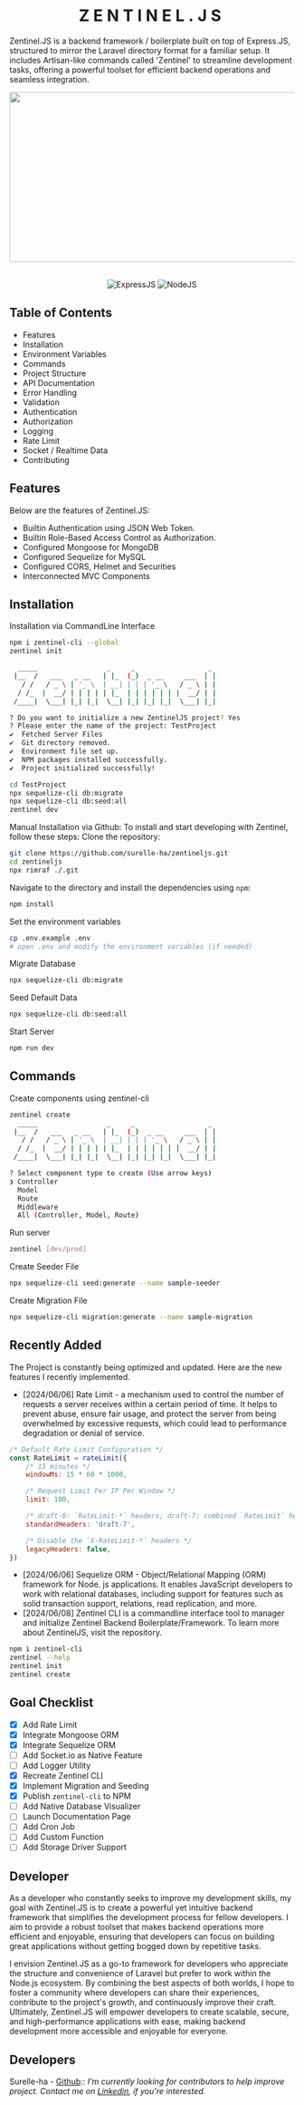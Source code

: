 <div align="center">
	<h1 style="letter-spacing: 7px">ZENTINEL.JS</h1>
</div>

Zentinel.JS is a backend framework / boilerplate built on top of Express.JS, structured to mirror the Laravel directory format for a familiar setup. It includes Artisan-like commands called 'Zentinel' to streamline development tasks, offering a powerful toolset for efficient backend operations and seamless integration.

<div id="badges" align="center">
	<div align="center">
		<img src="https://media2.giphy.com/media/bGgsc5mWoryfgKBx1u/200w.gif?cid=6c09b95248puaf5xo1jzqdo1jhpx9dg9aa99b6mwgo05b22o&ep=v1_gifs_search&rid=200w.gif&ct=g" width="600" height="300"/><br><br>
	</div>
</div>

<div align="center">

![ExpressJS](https://img.shields.io/badge/Express.JS-black?style=for-the-badge&logo=express)
![NodeJS](https://img.shields.io/badge/Node.JS-black?style=for-the-badge&logo=node.js)
</div>

## Table of Contents
- Features
- Installation
- Environment Variables
- Commands
- Project Structure
- API Documentation
- Error Handling
- Validation
- Authentication
- Authorization
- Logging
- Rate Limit
- Socket / Realtime Data
- Contributing

## Features
Below are the features of Zentinel.JS:
- Builtin Authentication using JSON Web Token.
- Builtin Role-Based Access Control as Authorization.
- Configured Mongoose for MongoDB 
- Configured Sequelize for MySQL
- Configured CORS, Helmet and Securities
- Interconnected MVC Components

## Installation
Installation via CommandLine Interface
```bash
npm i zentinel-cli --global
zentinel init

  _____                 _     _                  _
 |__  /   ___   _ __   | |_  (_)  _ __     ___  | |
   / /   / _ \ | '_ \  | __| | | | '_ \   / _ \ | |
  / /_  |  __/ | | | | | |_  | | | | | | |  __/ | |
 /____|  \___| |_| |_|  \__| |_| |_| |_|  \___| |_|

? Do you want to initialize a new ZentinelJS project? Yes
? Please enter the name of the project: TestProject
✔  Fetched Server Files
✔  Git directory removed.
✔  Environment file set up.
✔  NPM packages installed successfully.
✔  Project initialized successfully!

cd TestProject
npx sequelize-cli db:migrate
npx sequelize-cli db:seed:all
zentinel dev
```
Manual Installation via Github: To install and start developing with Zentinel, follow these steps:
Clone the repository:
```bash 
git clone https://github.com/surelle-ha/zentineljs.git
cd zentineljs
npx rimraf ./.git
```
Navigate to the directory and install the dependencies using `npm`:
```bash 
npm install
```
Set the environment variables
```bash
cp .env.example .env
# open .env and modify the environment variables (if needed)
```
Migrate Database
```bash 
npx sequelize-cli db:migrate
```
Seed Default Data
```bash 
npx sequelize-cli db:seed:all
```
Start Server
```bash
npm run dev
```

## Commands
Create components using zentinel-cli
```bash
zentinel create
  _____                 _     _                  _
 |__  /   ___   _ __   | |_  (_)  _ __     ___  | |
   / /   / _ \ | '_ \  | __| | | | '_ \   / _ \ | |
  / /_  |  __/ | | | | | |_  | | | | | | |  __/ | |
 /____|  \___| |_| |_|  \__| |_| |_| |_|  \___| |_|

? Select component type to create (Use arrow keys)
❯ Controller
  Model
  Route
  Middleware
  All (Controller, Model, Route)
```
Run server 
```bash
zentinel [dev/prod]
```
Create Seeder File
```bash 
npx sequelize-cli seed:generate --name sample-seeder
```
Create Migration File
```bash 
npx sequelize-cli migration:generate --name sample-migration
```

## Recently Added
The Project is constantly being optimized and updated. Here are the new features I recently implemented.
- [2024/06/06] Rate Limit - a mechanism used to control the number of requests a server receives within a certain period of time. It helps to prevent abuse, ensure fair usage, and protect the server from being overwhelmed by excessive requests, which could lead to performance degradation or denial of service.
```js
/* Default Rate Limit Configuration */
const RateLimit = rateLimit({
    /* 15 minutes */
	windowMs: 15 * 60 * 1000, 

    /* Request Limit Per IP Per Window */
	limit: 100, 

    /* draft-6: `RateLimit-*` headers; draft-7: combined `RateLimit` header */
	standardHeaders: 'draft-7',

    /* Disable the `X-RateLimit-*` headers */
	legacyHeaders: false, 
})
```
- [2024/06/06] Sequelize ORM - Object/Relational Mapping (ORM) framework for Node. js applications. It enables JavaScript developers to work with relational databases, including support for features such as solid transaction support, relations, read replication, and more.
- [2024/06/08] Zentinel CLI is a commandline interface tool to manager and initialize Zentinel Backend Boilerplate/Framework. To learn more about ZentinelJS, visit the repository.
```bash
npm i zentinel-cli
zentinel --help
zentinel init
zentinel create
```

## Goal Checklist
- [x] Add Rate Limit
- [x] Integrate Mongoose ORM
- [x] Integrate Sequelize ORM
- [ ] Add Socket.io as Native Feature
- [ ] Add Logger Utility
- [x] Recreate Zentinel CLI
- [x] Implement Migration and Seeding
- [x] Publish `zentinel-cli` to NPM
- [ ] Add Native Database Visualizer
- [ ] Launch Documentation Page
- [ ] Add Cron Job
- [ ] Add Custom Function
- [ ] Add Storage Driver Support

## Developer
As a developer who constantly seeks to improve my development skills, my goal with Zentinel.JS is to create a powerful yet intuitive backend framework that simplifies the development process for fellow developers. I aim to provide a robust toolset that makes backend operations more efficient and enjoyable, ensuring that developers can focus on building great applications without getting bogged down by repetitive tasks.

I envision Zentinel.JS as a go-to framework for developers who appreciate the structure and convenience of Laravel but prefer to work within the Node.js ecosystem. By combining the best aspects of both worlds, I hope to foster a community where developers can share their experiences, contribute to the project's growth, and continuously improve their craft. Ultimately, Zentinel.JS will empower developers to create scalable, secure, and high-performance applications with ease, making backend development more accessible and enjoyable for everyone.

## Developers
Surelle-ha - [Github](https://github.com/surelle-ha)::
 _I'm currently looking for contributors to help improve project. Contact me on [Linkedin](https://www.linkedin.com/in/surellejs/), if you're interested._
